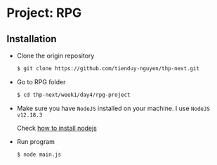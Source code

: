 # Project: RPG

## Installation
- Clone the origin repository
  ```bash
  $ git clone https://github.com/tienduy-nguyen/thp-next.git
  ```
- Go to RPG folder
  ```bash
  $ cd thp-next/week1/day4/rpg-project
  ```
- Make sure you have `NodeJS` installed on your machine. I use `NodeJS v12.18.3`
  
  Check [how to install nodejs](https://nodejs.org/en/download/package-manager/)
  
- Run program
  ```bash
  $ node main.js
  ```